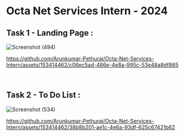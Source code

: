 # Octa Net Services Intern - 2024

## Task 1 - Landing Page :

![Screenshot (494)](https://github.com/Arunkumar-Pethuraj/Octa-Net-Services-Intern/assets/153414462/16beaeef-fcad-4ad2-a84a-b1ae05dd24b5)

https://github.com/Arunkumar-Pethuraj/Octa-Net-Services-Intern/assets/153414462/c06ec5ad-486e-4e8a-995c-53e48a8df865

<br>

## Task 2 - To Do List :

![Screenshot (534)](https://github.com/Arunkumar-Pethuraj/Octa-Net-Services-Intern/assets/153414462/ca2d5831-1140-4c91-a65f-3a61d714c5fb)

https://github.com/Arunkumar-Pethuraj/Octa-Net-Services-Intern/assets/153414462/38b8b201-ae1c-4e6a-93df-625c67421b62

<br>



